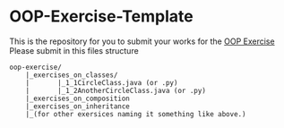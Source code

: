 # OOP-Exercise-Template

This is the repository for you to submit your works for the [OOP Exercise](https://www3.ntu.edu.sg/home/ehchua/programming/java/j3f_oopexercises.html) <br>
Please submit in this files structure
```
oop-exercise/
    |_exercises_on_classes/
    |       |_1_1CircleClass.java (or .py)
    |       |_1_2AnotherCircleClass.java (or .py)
    |_exercises_on_composition
    |_exercises_on_inheritance
    |_(for other exersices naming it something like above.)
```
